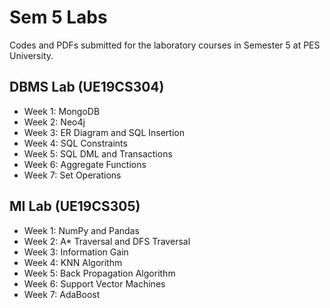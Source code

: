 # Sem 5 Labs

Codes and PDFs submitted for the laboratory courses in Semester 5 at PES University.

## DBMS Lab (UE19CS304)
- Week 1: MongoDB
- Week 2: Neo4j
- Week 3: ER Diagram and SQL Insertion
- Week 4: SQL Constraints
- Week 5: SQL DML and Transactions
- Week 6: Aggregate Functions
- Week 7: Set Operations

## MI Lab (UE19CS305)
- Week 1: NumPy and Pandas
- Week 2: A* Traversal and DFS Traversal
- Week 3: Information Gain
- Week 4: KNN Algorithm
- Week 5: Back Propagation Algorithm
- Week 6: Support Vector Machines
- Week 7: AdaBoost
